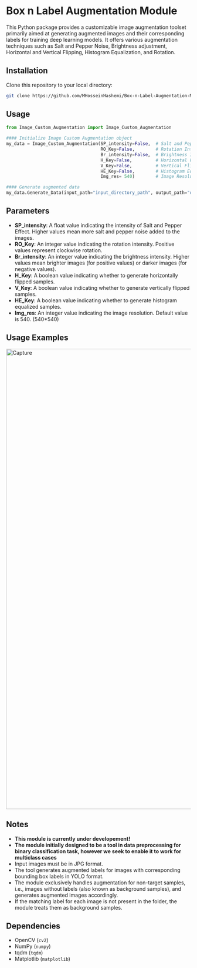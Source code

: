 # Box n Label Augmentation Module
This Python package provides a customizable image augmentation toolset primarily aimed at generating augmented images and their corresponding labels for training deep learning models. It offers various augmentation techniques such as Salt and Pepper Noise, Brightness adjustment, Horizontal and Vertical Flipping, Histogram Equalization, and Rotation.

## Installation
Clone this repository to your local directory:
```bash
git clone https://github.com/MHosseinHashemi/Box-n-Label-Augmentation-Module.git
```

## Usage

```python
from Image_Custom_Augmentation import Image_Custom_Augmentation

#### Initialize Image Custom Augmentation object
my_data = Image_Custom_Augmentation(SP_intensity=False,  # Salt and Pepper Intensity
                                    RO_Key=False,        # Rotation Intensity
                                    Br_intensity=False,  # Brightness Intensity
                                    H_Key=False,         # Horizontal Flip
                                    V_Key=False,         # Vertical Flip
                                    HE_Key=False,        # Histogram Equalization
                                    Img_res= 540)        # Image Resolution

#### Generate augmented data
my_data.Generate_Data(input_path="input_directory_path", output_path="output_directory_path")
```

## Parameters

- **SP_intensity**: A float value indicating the intensity of Salt and Pepper Effect. Higher values mean more salt and pepper noise added to the images.
- **RO_Key**: An integer value indicating the rotation intensity. Positive values represent clockwise rotation.
- **Br_intensity**: An integer value indicating the brightness intensity. Higher values mean brighter images (for positive values) or darker images (for negative values).
- **H_Key**: A boolean value indicating whether to generate horizontally flipped samples.
- **V_Key**: A boolean value indicating whether to generate vertically flipped samples.
- **HE_Key**: A boolean value indicating whether to generate histogram equalized samples.
- **Img_res**: An integer value indicating the image resolution. Default value is 540. (540*540)

## Usage Examples
<img width="1250" alt="Capture" src="https://github.com/MHosseinHashemi/Box-n-Label-Augmentation-Module/assets/90381570/bde7df2a-8b4e-47fe-bd9c-e664d3959dfc">



## Notes

- **This module is currently under developement!**
- **The module initially designed to be a tool in data preprocessing for binary classification task, however we seek to enable it to work for multiclass cases**
- Input images must be in JPG format.
- The tool generates augmented labels for images with corresponding bounding box labels in YOLO format.
- The module exclusively handles augmentation for non-target samples, i.e., images without labels (also known as background samples), and generates augmented images accordingly.
- If the matching label for each image is not present in the folder, the module treats them as background samples.

  
## Dependencies

- OpenCV (`cv2`)
- NumPy (`numpy`)
- tqdm (`tqdm`)
- Matplotlib (`matplotlib`)
